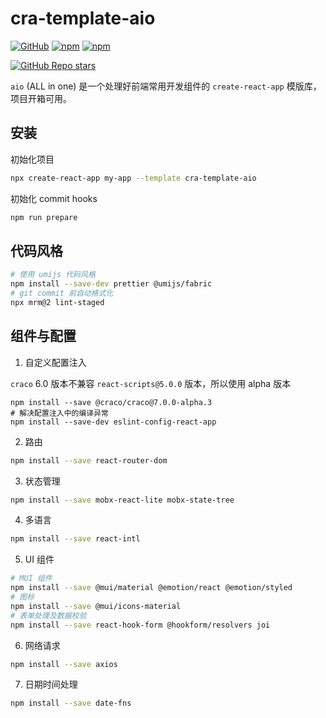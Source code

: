 # cra-template-aio

[![GitHub](https://img.shields.io/github/license/ysbjlzlx/cra-template-aio)](https://github.com/ysbjlzlx/cra-template-aio/blob/main/LICENSE)
[![npm](https://img.shields.io/npm/v/cra-template-aio)](https://www.npmjs.com/package/cra-template-aio)
[![npm](https://img.shields.io/npm/dy/cra-template-aio)](https://www.npmjs.com/package/cra-template-aio)


[![GitHub Repo stars](https://img.shields.io/github/stars/ysbjlzlx/cra-template-aio?style=social)](https://github.com/ysbjlzlx/cra-template-aio)

`aio` (ALL in one) 是一个处理好前端常用开发组件的 `create-react-app` 模版库，项目开箱可用。

## 安装

初始化项目
```sh
npx create-react-app my-app --template cra-template-aio
```

初始化 commit hooks
```bash
npm run prepare
```

## 代码风格

```bash
# 使用 umijs 代码风格
npm install --save-dev prettier @umijs/fabric
# git commit 前自动格式化
npx mrm@2 lint-staged
```

## 组件与配置

1. 自定义配置注入

`craco` 6.0 版本不兼容 `react-scripts@5.0.0` 版本，所以使用 alpha 版本

```shell
npm install --save @craco/craco@7.0.0-alpha.3
# 解决配置注入中的编译异常
npm install --save-dev eslint-config-react-app
```

2. 路由

```bash
npm install --save react-router-dom
```

3. 状态管理

```bash
npm install --save mobx-react-lite mobx-state-tree
```

4. 多语言

```bash
npm install --save react-intl
```

5. UI 组件

```bash
# MUI 组件
npm install --save @mui/material @emotion/react @emotion/styled
# 图标
npm install --save @mui/icons-material
# 表单处理及数据校验
npm install --save react-hook-form @hookform/resolvers joi
```

6. 网络请求

```bash
npm install --save axios
```

7. 日期时间处理

```bash
npm install --save date-fns
```


